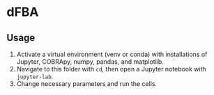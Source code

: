 # dFBA
## Usage
1. Activate a virtual environment (venv or conda) with installations of Jupyter, COBRApy, numpy, pandas, and matplotlib.
2. Navigate to this folder with `cd`, then open a Jupyter notebook with `jupyter-lab`.
3. Change necessary parameters and run the cells.
